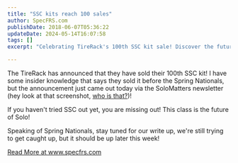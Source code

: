```yaml
---
title: "SSC kits reach 100 sales"
author: SpecFRS.com
publishDate: 2018-06-07T05:36:22
updateDate: 2024-05-14T16:07:58
tags: []
excerpt: "Celebrating TireRack's 100th SSC kit sale! Discover the future of Solo class and look out for our Spring Nationals write-up."

---
```

<p>The TireRack has announced that they have sold their 100th SSC kit! I have some insider knowledge that says they sold it before the Spring Nationals, but the announcement just came out today via the SoloMatters newsletter (hey look at that screenshot, <a href="https://www.chrishammond.com" target="_blank">who is that?</a>)!</p>  <p>If you haven't tried SSC out yet, you are missing out! This class is the future of Solo!</p>  <p>Speaking of Spring Nationals, stay tuned for our write up, we're still trying to get caught up, but it should be up later this week!</p>  <p><a href="https://www.specfrs.com/ssc-kits-reach-100-sales">Read More at www.specfrs.com</a></p> 


